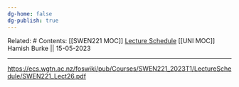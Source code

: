 ```yaml
---
dg-home: false
dg-publish: true
---
```

Related: #
Contents: [[SWEN221 MOC]]
[Lecture Schedule](https://ecs.wgtn.ac.nz/Courses/SWEN221_2023T1/LectureSchedule)
[[UNI MOC]]
Hamish Burke || 15-05-2023
***

https://ecs.wgtn.ac.nz/foswiki/pub/Courses/SWEN221_2023T1/LectureSchedule/SWEN221_Lect26.pdf
